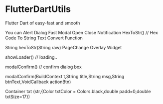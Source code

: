 # FlutterDartUtils
Flutter Dart of easy-fast and smooth

You can Alert Dialog Fast
Modal Open Close
Notification
HexToStr() // Hex Code To String Text Convert Function

String hexToStr(String raw)
PageChange
Overlay Widget

showLoader() // loading..

modalConfirm() // confirm dialog box

modalConfirm(BuildContext t,String title,String msg,String btnText,VoidCallback actionBtn)

Container txt (str,{Color txtColor = Colors.black,double padd=0,double txtSize=17})
